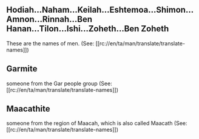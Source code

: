 ## Hodiah...Naham...Keilah...Eshtemoa...Shimon...Amnon...Rinnah...Ben Hanan...Tilon...Ishi...Zoheth...Ben Zoheth ##

These are the names of men. (See: [[rc://en/ta/man/translate/translate-names]])

## Garmite ##

someone from the Gar people group (See: [[rc://en/ta/man/translate/translate-names]])

## Maacathite ##

someone from the region of Maacah, which is also called Maacath (See: [[rc://en/ta/man/translate/translate-names]])